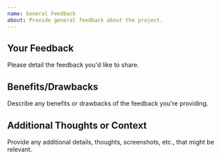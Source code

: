 ```yaml
---
name: General Feedback
about: Provide general feedback about the project.
---
```


## Your Feedback

Please detail the feedback you'd like to share.

## Benefits/Drawbacks

Describe any benefits or drawbacks of the feedback you're providing.

## Additional Thoughts or Context

Provide any additional details, thoughts, screenshots, etc., that might be relevant.
